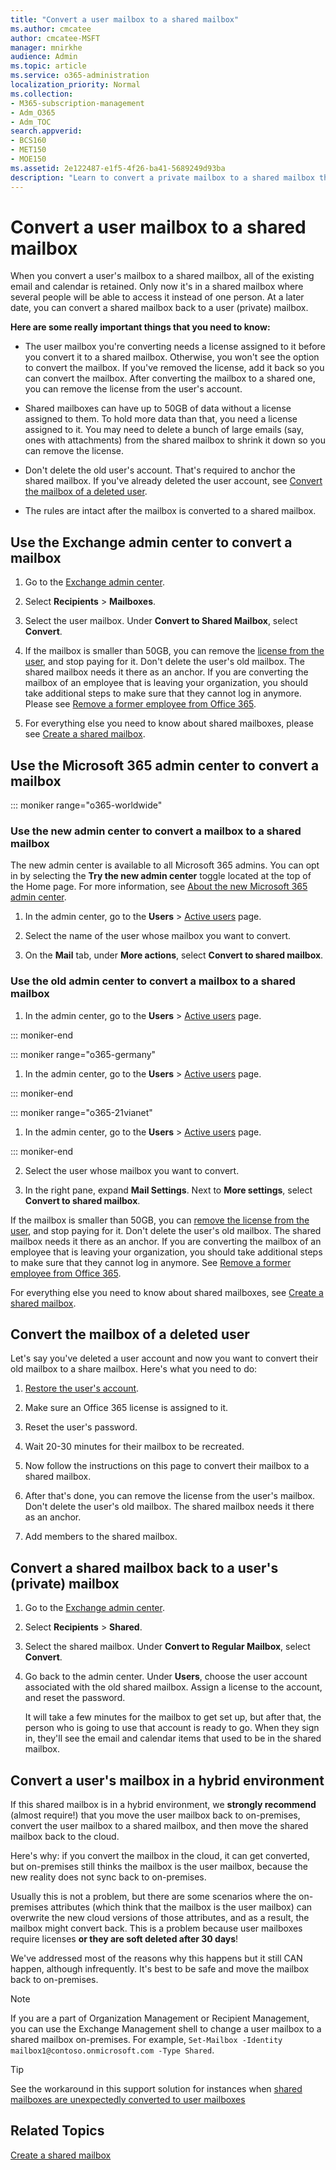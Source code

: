```yaml
---
title: "Convert a user mailbox to a shared mailbox"
ms.author: cmcatee
author: cmcatee-MSFT
manager: mnirkhe
audience: Admin
ms.topic: article
ms.service: o365-administration
localization_priority: Normal
ms.collection: 
- M365-subscription-management 
- Adm_O365
- Adm_TOC
search.appverid:
- BCS160
- MET150
- MOE150
ms.assetid: 2e122487-e1f5-4f26-ba41-5689249d93ba
description: "Learn to convert a private mailbox to a shared mailbox that can be accessed by multiple users. "
---
```


# Convert a user mailbox to a shared mailbox

When you convert a user's mailbox to a shared mailbox, all of the existing email and calendar is retained. Only now it's in a shared mailbox where several people will be able to access it instead of one person. At a later date, you can convert a shared mailbox back to a user (private) mailbox.

**Here are some really important things that you need to know:**

- The user mailbox you're converting needs a license assigned to it before you convert it to a shared mailbox. Otherwise, you won't see the option to convert the mailbox. If you've removed the license, add it back so you can convert the mailbox. After converting the mailbox to a shared one, you can remove the license from the user's account.

- Shared mailboxes can have up to 50GB of data without a license assigned to them. To hold more data than that, you need a license assigned to it. You may need to delete a bunch of large emails (say, ones with attachments) from the shared mailbox to shrink it down so you can remove the license.

- Don't delete the old user's account. That's required to anchor the shared mailbox. If you've already deleted the user account, see [Convert the mailbox of a deleted user](#convert-the-mailbox-of-a-deleted-user).

- The rules are intact after the mailbox is converted to a shared mailbox.

## Use the Exchange admin center to convert a mailbox
 
1. Go to the <a href="https://go.microsoft.com/fwlink/p/?linkid=2059104" target="_blank">Exchange admin center</a>.

2. Select **Recipients** \> **Mailboxes**.

3. Select the user mailbox. Under **Convert to Shared Mailbox**, select **Convert**.

4. If the mailbox is smaller than 50GB, you can remove the [license from the user](../manage/remove-licenses-from-users.md), and stop paying for it. Don't delete the user's old mailbox. The shared mailbox needs it there as an anchor. If you are converting the mailbox of an employee that is leaving your organization, you should take additional steps to make sure that they cannot log in anymore. Please see [Remove a former employee from Office 365](../add-users/remove-former-employee.md).
    
5. For everything else you need to know about shared mailboxes, please see [Create a shared mailbox](create-a-shared-mailbox.md).

## Use the Microsoft 365 admin center to convert a mailbox

::: moniker range="o365-worldwide"

### Use the new admin center to convert a mailbox to a shared mailbox

The new admin center is available to all Microsoft 365 admins. You can opt in by selecting the **Try the new admin center** toggle located at the top of the Home page. For more information, see [About the new Microsoft 365 admin center](../microsoft-365-admin-center-preview.md).

1. In the admin center, go to the **Users** \> <a href="https://go.microsoft.com/fwlink/p/?linkid=834822" target="_blank">Active users</a> page.

2. Select the name of the user whose mailbox you want to convert.

3. On the **Mail** tab, under **More actions**, select **Convert to shared mailbox**. 

### Use the old admin center to convert a mailbox to a shared mailbox

1. In the admin center, go to the **Users** \> <a href="https://go.microsoft.com/fwlink/p/?linkid=834822" target="_blank">Active users</a> page.

::: moniker-end

::: moniker range="o365-germany"

1. In the admin center, go to the **Users** \> <a href="https://go.microsoft.com/fwlink/p/?linkid=847686" target="_blank">Active users</a> page.

::: moniker-end

::: moniker range="o365-21vianet"

1. In the admin center, go to the **Users** \> <a href="https://go.microsoft.com/fwlink/p/?linkid=850628" target="_blank">Active users</a> page.

::: moniker-end

2. Select the user whose mailbox you want to convert.

3. In the right pane, expand **Mail Settings**. Next to **More settings**, select **Convert to shared mailbox**.


If the mailbox is smaller than 50GB, you can [remove the license from the user](../manage/remove-licenses-from-users.md), and stop paying for it. Don't delete the user's old mailbox. The shared mailbox needs it there as an anchor. If you are converting the mailbox of an employee that is leaving your organization, you should take additional steps to make sure that they cannot log in anymore. See [Remove a former employee from Office 365](../add-users/remove-former-employee.md).
    
For everything else you need to know about shared mailboxes, see [Create a shared mailbox](create-a-shared-mailbox.md).


## Convert the mailbox of a deleted user

Let's say you've deleted a user account and now you want to convert their old mailbox to a share mailbox. Here's what you need to do:

1. [Restore the user's account](../add-users/restore-user.md).

2. Make sure an Office 365 license is assigned to it.

3. Reset the user's password.
    
4. Wait 20-30 minutes for their mailbox to be recreated.
    
5. Now follow the instructions on this page to convert their mailbox to a shared mailbox.
    
6. After that's done, you can remove the license from the user's mailbox. Don't delete the user's old mailbox. The shared mailbox needs it there as an anchor.
    
7. Add members to the shared mailbox.

## Convert a shared mailbox back to a user's (private) mailbox

1. Go to the <a href="https://go.microsoft.com/fwlink/p/?linkid=2059104" target="_blank">Exchange admin center</a>.
   
2. Select **Recipients** \> **Shared**.

3. Select the shared mailbox. Under **Convert to Regular Mailbox**, select **Convert**.

4. Go back to the admin center. Under **Users**, choose the user account associated with the old shared mailbox. Assign a license to the account, and reset the password.

   It will take a few minutes for the mailbox to get set up, but after that, the person who is going to use that account is ready to go. When they sign in, they'll see the email and calendar items that used to be in the shared mailbox.

## Convert a user's mailbox in a hybrid environment

If this shared mailbox is in a hybrid environment, we **strongly recommend** (almost require!) that you move the user mailbox back to on-premises, convert the user mailbox to a shared mailbox, and then move the shared mailbox back to the cloud.

Here's why: if you convert the mailbox in the cloud, it can get converted, but on-premises still thinks the mailbox is the user mailbox, because the new reality does not sync back to on-premises.

Usually this is not a problem, but there are some scenarios where the on-premises attributes (which think that the mailbox is the user mailbox) can overwrite the new cloud versions of those attributes, and as a result, the mailbox might convert back. This is a problem because user mailboxes require licenses **or they are soft deleted after 30 days**!

We've addressed most of the reasons why this happens but it still CAN happen, although infrequently. It's best to be safe and move the mailbox back to on-premises.

> [!NOTE]
> If you are a part of Organization Management or Recipient Management, you can use the  Exchange Management shell to change a user mailbox to a shared mailbox on-premises. For example, `Set-Mailbox -Identity mailbox1@contoso.onmicrosoft.com -Type Shared`.

> [!TIP]
> See the workaround in this support solution for instances when [shared mailboxes are unexpectedly converted to user mailboxes](https://support.microsoft.com/help/2710029/shared-mailboxes-are-unexpectedly-converted-to-user-mailboxes-after-di)
  
## Related Topics

[Create a shared mailbox](create-a-shared-mailbox.md)
